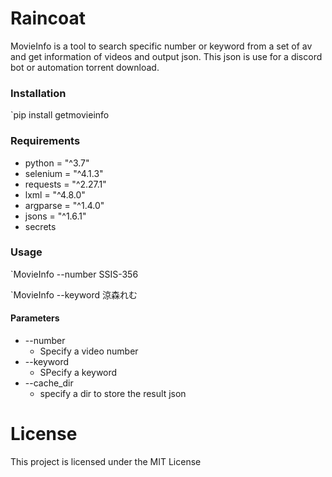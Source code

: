 # Raincoat

MovieInfo is a tool to search specific number or keyword from a set of av and get information of videos and output json. This json is use for a discord bot or automation torrent download.

### Installation

`pip install getmovieinfo

### Requirements

- python = "^3.7"
- selenium = "^4.1.3"
- requests = "^2.27.1"
- lxml = "^4.8.0"
- argparse = "^1.4.0"
- jsons = "^1.6.1"
- secrets


### Usage

`MovieInfo --number SSIS-356

`MovieInfo --keyword 涼森れむ

#### Parameters

- --number
  - Specify a video number
- --keyword
  - SPecify a keyword
- --cache_dir
  - specify a dir to store the result json


# License

This project is licensed under the MIT License

